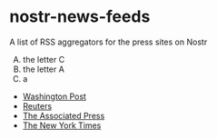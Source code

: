# nostr-news-feeds
A list of RSS aggregators for the press sites on Nostr

<ol style="list-style-type: upper-alpha">
<li>the letter C</li>
<li>the letter A</li>
<li>a</li>
</ol>

- [Washington Post]()
- [Reuters]()
- [The Associated Press]()
- [The New York Times]()

<style type="text/css">
    ol { list-style-type: upper-alpha; }
</style>

